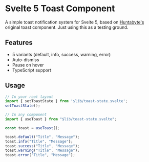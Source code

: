 # Svelte 5 Toast Component

A simple toast notification system for Svelte 5, based on [Huntabyte's](https://github.com/huntabyte) original toast component. Just using this as a testing ground. 

## Features
- 5 variants (default, info, success, warning, error)
- Auto-dismiss
- Pause on hover
- TypeScript support

## Usage

```typescript
// In your root layout
import { setToastState } from '$lib/toast-state.svelte';
setToastState();

// In any component
import { useToast } from "$lib/toast-state.svelte";

const toast = useToast();

toast.default("Title", "Message");
toast.info("Title", "Message");
toast.success("Title", "Message");
toast.warning("Title", "Message");
toast.error("Title", "Message");
```
